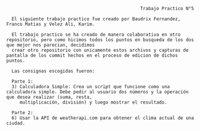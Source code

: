                                                       Trabajo Practico N°5

      El siguiente trabajo practico fue creado por Baudrix Fernandez, Franco Matias y Velez Ali, Karim.
      
      El trabajo practico se ha creado de manera colaborativa en otro repositorio, pero como hicimos todos los puntos en busqueda de los dos que mejor nos parecian, decidimos
      crear otro repositorio con unicamente estos archivos y capturas de pantalla de los commit hechos en el proceso de edicion de dichos puntos.
      
      Las consignas escogidas fueron:
      
      Parte 1: 
      3) Calculadora Simple: Crea un script que funcione como una calculadora simple. Debe pedir al usuario dos números y la operación que desea realizar (suma, resta,
         multiplicación, división) y luego mostrar el resultado.

      Parte 2: 
      6) Usar la API de weatherapi.com para obtener el clima actual de una ciudad.
